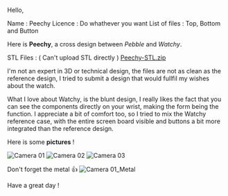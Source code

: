 Hello,

Name : Peechy
Licence : Do whathever you want
List of files : Top, Bottom and Button

Here is **Peechy**, a cross design between _Pebble_ and _Watchy_.

STL Files : ( Can't upload STL directly )  [Peechy-STL.zip](https://github.com/sqfmi/watchy-cases/files/5939109/Peechy-STL.zip)

I'm not an expert in 3D or technical design, the files are not as clean as the reference design, I tried to submit a design that would fullfil my wishes about the watch.

What I love about Watchy, is the blunt design, I really likes the fact that you can see the components directly on your wrist, making the form being the function.
I appreciate a bit of comfort too, so I tried to mix the Watchy reference case, with the entire screen board visible and buttons a bit more integrated than the reference design.

Here is some **pictures** ! 

![Camera 01](https://user-images.githubusercontent.com/78688254/107148485-9ea8d980-6953-11eb-893b-6cca46d2f8be.jpg)
![Camera 02](https://user-images.githubusercontent.com/78688254/107148486-a10b3380-6953-11eb-8f70-28a0f92f3a3a.jpg)
![Camera 03](https://user-images.githubusercontent.com/78688254/107148487-a2d4f700-6953-11eb-8a4c-344f6db9defc.jpg)

Don't forget the metal 👍 
![Camera 01_Metal](https://user-images.githubusercontent.com/78688254/107148497-b4b69a00-6953-11eb-83e1-81fef365053f.jpg)

Have a great day !
